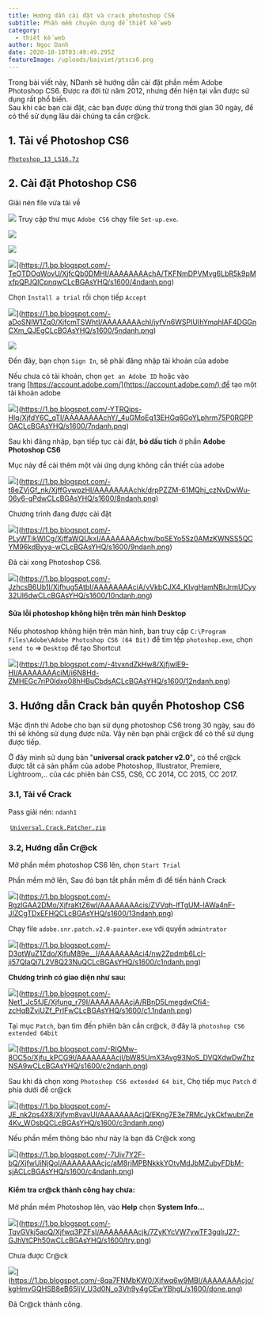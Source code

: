 ```yaml
---
title: Hướng dẫn cài đặt và crack photoshop CS6
subtitle: Phần mềm chuyên dụng để thiết kế web
category:
  - thiết kế web
author: Ngọc Danh
date: 2020-10-10T03:49:49.295Z
featureImage: /uploads/baiviet/ptscs6.png
---
```

Trong bài viết này, NDanh sẽ hướng dẫn cài đặt phần mềm Adobe Photoshop CS6. Được ra đời từ năm 2012, nhưng đến hiện tại vẫn được sử dụng rất phổ biến.  
Sau khi các bạn cài đặt, các bạn được dùng thử trong thời gian 30 ngày, để có thể sử dụng lâu dài chúng ta cần cr@ck.  

1\. Tải về Photoshop CS6
------------------------

[`Photoshop_13_LS16.7z`](https://bit.ly/2Y20ZEy)  

2\. Cài đặt Photoshop CS6 
--------------------------

Giải nén file vừa tải về  

![](https://1.bp.blogspot.com/-fylSxP6xD0c/Xjfa-6H3klI/AAAAAAAAcgo/QGkNyqtyLOICt6ixE0ZSZmF-HuC_bru6QCLcBGAsYHQ/s1600/1ndanh.png)
Truy cập thư mục `Adobe CS6` chạy file `Set-up.exe`.

![](https://1.bp.blogspot.com/-ZHZW-moyx0w/XjfbsD0TKAI/AAAAAAAAcgw/xMGw2RXwpVQ4SURPGWkClfE511t2DsGSwCLcBGAsYHQ/s1600/2ndanh.png)

[![](https://1.bp.blogspot.com/-YYD-ww17XYk/Xjfb1O5uhgI/AAAAAAAAcg0/nmRtyUHRaaUz_PvfArhfbbmA4BswLwxYQCLcBGAsYHQ/s1600/3ndanh.png)](https://1.bp.blogspot.com/-YYD-ww17XYk/Xjfb1O5uhgI/AAAAAAAAcg0/nmRtyUHRaaUz_PvfArhfbbmA4BswLwxYQCLcBGAsYHQ/s1600/3ndanh.png)

![](https://1.bp.blogspot.com/-TeOTDOqWovU/XjfcQb0DMHI/AAAAAAAAchA/TKFNmDPVMvg6LbR5k9pMxfpQPJQlCpnqwCLcBGAsYHQ/s1600/4ndanh.png)](https://1.bp.blogspot.com/-TeOTDOqWovU/XjfcQb0DMHI/AAAAAAAAchA/TKFNmDPVMvg6LbR5k9pMxfpQPJQlCpnqwCLcBGAsYHQ/s1600/4ndanh.png)

Chọn `Install a trial` rồi chọn tiếp `Accept`

![](https://1.bp.blogspot.com/-aDoSNlW1Zq0/XjfcmTSWhtI/AAAAAAAAchI/jyfVn6WSPIUIhYmqhlAF4DGGnCXm_QJEgCLcBGAsYHQ/s1600/5ndanh.png)](https://1.bp.blogspot.com/-aDoSNlW1Zq0/XjfcmTSWhtI/AAAAAAAAchI/jyfVn6WSPIUIhYmqhlAF4DGGnCXm_QJEgCLcBGAsYHQ/s1600/5ndanh.png)

  

[![](https://1.bp.blogspot.com/-BG1bvICDg3c/Xjfc6rPwRaI/AAAAAAAAchQ/w2V97MyXl-kR2qlFmIgk5KPGwUNsUkt1QCLcBGAsYHQ/s1600/6ndanh.png)](https://1.bp.blogspot.com/-BG1bvICDg3c/Xjfc6rPwRaI/AAAAAAAAchQ/w2V97MyXl-kR2qlFmIgk5KPGwUNsUkt1QCLcBGAsYHQ/s1600/6ndanh.png)

Đến đây, bạn chọn `Sign In`, sẽ phải đăng nhập tài khoản của adobe

Nếu chưa có tải khoản, chọn `get an Adobe ID` hoặc vào trang [https://account.adobe.com/](https://account.adobe.com/) để tạo một tài khoản adobe

![](https://1.bp.blogspot.com/-YTRQips-Hlg/XjfdY6C_qTI/AAAAAAAAchY/_4uGMoEg13EHGq6GoYLphrm75P0RGPPOACLcBGAsYHQ/s1600/7ndanh.png)](https://1.bp.blogspot.com/-YTRQips-Hlg/XjfdY6C_qTI/AAAAAAAAchY/_4uGMoEg13EHGq6GoYLphrm75P0RGPPOACLcBGAsYHQ/s1600/7ndanh.png)

Sau khi đăng nhập, bạn tiếp tục cài đặt, **bỏ dấu tích** ở phần **Adobe Photoshop CS6**

Mục này để cài thêm một vài ứng dụng không cần thiết của adobe

![](https://1.bp.blogspot.com/-t8eZVjGf_nk/XjffGvwpzHI/AAAAAAAAchk/drpPZZM-61MQhj_czNvDwWu-06y6-gPdwCLcBGAsYHQ/s1600/8ndanh.png)](https://1.bp.blogspot.com/-t8eZVjGf_nk/XjffGvwpzHI/AAAAAAAAchk/drpPZZM-61MQhj_czNvDwWu-06y6-gPdwCLcBGAsYHQ/s1600/8ndanh.png)

Chương trình đang được cài đặt 

  

![](https://1.bp.blogspot.com/-PLyWTikWlCg/XjffaWQUkxI/AAAAAAAAchw/bpSEYo5Sz0AMzKWNSS5QCYM96kdByya-wCLcBGAsYHQ/s1600/9ndanh.png)](https://1.bp.blogspot.com/-PLyWTikWlCg/XjffaWQUkxI/AAAAAAAAchw/bpSEYo5Sz0AMzKWNSS5QCYM96kdByya-wCLcBGAsYHQ/s1600/9ndanh.png)

Đã cài xong Photoshop CS6. 

![](https://1.bp.blogspot.com/-JzhcsB6Ub1I/Xjfhug5AtbI/AAAAAAAAciA/vVkbCJX4_KIvgHamNBrJrmUCyy32UI6dwCLcBGAsYHQ/s1600/10ndanh.png)](https://1.bp.blogspot.com/-JzhcsB6Ub1I/Xjfhug5AtbI/AAAAAAAAciA/vVkbCJX4_KIvgHamNBrJrmUCyy32UI6dwCLcBGAsYHQ/s1600/10ndanh.png)

#### Sửa lỗi photoshop không hiện trên màn hình Desktop

Nếu photoshop không hiện trên màn hình, ban truy cập `C:\Program Files\Adobe\Adobe Photoshop CS6 (64 Bit)` để tìm tệp `photoshop.exe`, chọn `send to` => `Desktop` để tạo Shortcut

![](https://1.bp.blogspot.com/-4tvxndZkHw8/XjfjwlE9-HI/AAAAAAAAciM/i6N8Hd-ZMHEGc7riP0ldxo08hHBuCbdsACLcBGAsYHQ/s1600/12ndanh.png)](https://1.bp.blogspot.com/-4tvxndZkHw8/XjfjwlE9-HI/AAAAAAAAciM/i6N8Hd-ZMHEGc7riP0ldxo08hHBuCbdsACLcBGAsYHQ/s1600/12ndanh.png)

  

3\. Hướng dẫn Crack bản quyền Photoshop CS6
-------------------------------------------

Mặc định thì Adobe cho bạn sử dụng photoshop CS6 trong 30 ngày, sau đó thì sẽ không sử dụng được nữa. Vậy nên bạn phải cr@ck để có thể sử dụng được tiếp.

Ở đây mình sử dụng bản "**universal crack patcher v2.0**"**,** có thể cr@ck được tất cả sản phẩm của adobe Photoshop, Illustrator, Premiere, Lightroom,.. của các phiên bản CS5, CS6, CC 2014, CC 2015, CC 2017.

### 3.1, Tải về Crack

Pass giải nén: `ndanh1`

 [`Universal.Crack.Patcher.zip`](https://www.dropbox.com/s/6ylohn8hydqwyd4/Universal.Crack.Patcher.v2.0%28ndanh1%29.zip?dl=0)

### 3.2, Hướng dẫn Cr@ck 

Mở phần mềm photoshop CS6 lên, chọn `Start Trial`

Phần mềm mở lên, Sau đó bạn tắt phần mềm đi để tiến hành Crack

![](https://1.bp.blogspot.com/-RgzlGAA2DMo/XjfraKtZ6wI/AAAAAAAAcis/ZVVqh-lfTgUM-lAWa4nF-JIZCgTDxEFHQCLcBGAsYHQ/s1600/13ndanh.png)](https://1.bp.blogspot.com/-RgzlGAA2DMo/XjfraKtZ6wI/AAAAAAAAcis/ZVVqh-lfTgUM-lAWa4nF-JIZCgTDxEFHQCLcBGAsYHQ/s1600/13ndanh.png)

Chạy file `adobe.snr.patch.v2.0-painter.exe` với quyền `admintrator`

![](https://1.bp.blogspot.com/-D3qtWuZ1Zdo/XjfuM89e__I/AAAAAAAAci4/nw2Zpdmb6LcI-ji57QlaQi7L2V8Q23NuQCLcBGAsYHQ/s1600/c1ndanh.png)](https://1.bp.blogspot.com/-D3qtWuZ1Zdo/XjfuM89e__I/AAAAAAAAci4/nw2Zpdmb6LcI-ji57QlaQi7L2V8Q23NuQCLcBGAsYHQ/s1600/c1ndanh.png)

**Chương trình có giao diện như sau:**

![](https://1.bp.blogspot.com/-Net1_Jc5fJE/Xjfunq_r79I/AAAAAAAAcjA/RBnD5LmegdwCfi4-zcHqBZviUZf_PrIFwCLcBGAsYHQ/s1600/c1.1ndanh.png)](https://1.bp.blogspot.com/-Net1_Jc5fJE/Xjfunq_r79I/AAAAAAAAcjA/RBnD5LmegdwCfi4-zcHqBZviUZf_PrIFwCLcBGAsYHQ/s1600/c1.1ndanh.png)

Tại mục `Patch`, bạn tìm đến phiên bản cần cr@ck, ở đây là `photoshop CS6 extended 64bit`

![](https://1.bp.blogspot.com/-RIQMw-8OC5o/Xjfu_kPCG9I/AAAAAAAAcjI/bW85UmX3Avg93NoS_DVQXdwDwZhzNSA9wCLcBGAsYHQ/s1600/c2ndanh.png)](https://1.bp.blogspot.com/-RIQMw-8OC5o/Xjfu_kPCG9I/AAAAAAAAcjI/bW85UmX3Avg93NoS_DVQXdwDwZhzNSA9wCLcBGAsYHQ/s1600/c2ndanh.png)

Sau khi đã chọn xong `Photoshop CS6 extended 64 bit`, Chọ tiếp mục `Patch` ở phía dưới để cr@ck

![](https://1.bp.blogspot.com/-JE_nk2ps4X8/Xjfvm8vavUI/AAAAAAAAcjQ/EKng7E3e7RMcJykCkfwubnZe4Kv_WOsbQCLcBGAsYHQ/s1600/c3ndanh.png)](https://1.bp.blogspot.com/-JE_nk2ps4X8/Xjfvm8vavUI/AAAAAAAAcjQ/EKng7E3e7RMcJykCkfwubnZe4Kv_WOsbQCLcBGAsYHQ/s1600/c3ndanh.png)

Nếu phần mềm thông báo như này là bạn đã Cr@ck xong

![](https://1.bp.blogspot.com/-7Uiv7Y2F-bQ/XjfwUiNjQoI/AAAAAAAAcjc/aM8rjMPBNkkkYOtvMdJbMZubyFDbM-sjACLcBGAsYHQ/s1600/c4ndanh.png)](https://1.bp.blogspot.com/-7Uiv7Y2F-bQ/XjfwUiNjQoI/AAAAAAAAcjc/aM8rjMPBNkkkYOtvMdJbMZubyFDbM-sjACLcBGAsYHQ/s1600/c4ndanh.png)

#### Kiểm tra cr@ck thành công hay chưa:

Mở phần mềm Photoshop lên, vào **Help** chọn **System Info...**

  

![](https://1.bp.blogspot.com/-TqvGVkj5aoQ/Xjfwq3PZFsI/AAAAAAAAcjk/7ZyKYcVW7ywTF3gqlrJ27-GJhVtCPh50wCLcBGAsYHQ/s1600/try.png)](https://1.bp.blogspot.com/-TqvGVkj5aoQ/Xjfwq3PZFsI/AAAAAAAAcjk/7ZyKYcVW7ywTF3gqlrJ27-GJhVtCPh50wCLcBGAsYHQ/s1600/try.png)

Chưa được Cr@ck

  

![](https://1.bp.blogspot.com/-8qa7FNMbKW0/Xjfwq6w9MBI/AAAAAAAAcjo/kgHmvGQHSB8eB65ljV_U3d0N_o3Vh9y4gCEwYBhgL/s1600/done.png)](https://1.bp.blogspot.com/-8qa7FNMbKW0/Xjfwq6w9MBI/AAAAAAAAcjo/kgHmvGQHSB8eB65ljV_U3d0N_o3Vh9y4gCEwYBhgL/s1600/done.png)

Đã Cr@ck thành công.
